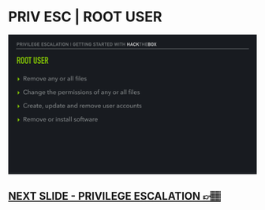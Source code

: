 # PRIV ESC | ROOT USER

![Slide12](/assets_/slides12.jpg)

## [NEXT SLIDE  - PRIVILEGE ESCALATION 👉🏽](13-slide.md)
